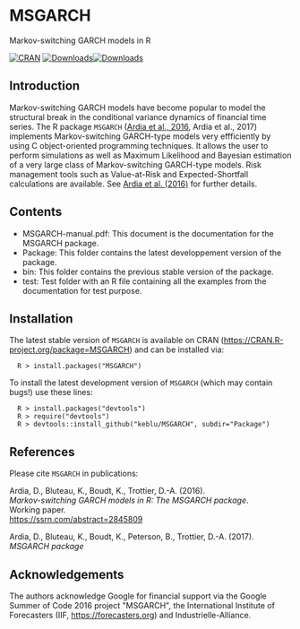 # MSGARCH
Markov-switching GARCH models in R

[![CRAN](http://www.r-pkg.org/badges/version/MSGARCH)](https://cran.r-project.org/package=MSGARCH) [![Downloads](http://cranlogs.r-pkg.org/badges/MSGARCH?color=brightgreen)](http://www.r-pkg.org/pkg/MSGARCH)[![Downloads](http://cranlogs.r-pkg.org/badges/grand-total/MSGARCH?color=brightgreen)](http://www.r-pkg.org/pkg/MSGARCH)

## Introduction
Markov-switching GARCH models have become popular to model the structural break in the conditional variance dynamics of financial time series. The R package `MSGARCH` ([Ardia et al., 2016](https://ssrn.com/abstract=2845809), Ardia et al., 2017) implements Markov-switching GARCH-type models very effficiently by using C object-oriented programming techniques. It allows the user to perform simulations as well as Maximum Likelihood and Bayesian estimation of a very large class of Markov-switching GARCH-type models. Risk management tools such as Value-at-Risk and Expected-Shortfall calculations are available. See [Ardia et al. (2016)](https://ssrn.com/abstract=2845809) for further details.

## Contents
* MSGARCH-manual.pdf: This document is the documentation for the MSGARCH package.
* Package: This folder contains the latest developpement version of the package.
* bin: This folder contains the previous stable version of the package.
* test: Test folder with an R file containing all the examples from the documentation for test purpose.

## Installation

The latest stable version of `MSGARCH` is available on CRAN (https://CRAN.R-project.org/package=MSGARCH) and can be installed via:

      R > install.packages("MSGARCH")
  
To install the latest development  version of `MSGARCH` (which may contain bugs!) use these lines:

      R > install.packages("devtools")
      R > require("devtools")
      R > devtools::install_github("keblu/MSGARCH", subdir="Package")

## References

Please cite `MSGARCH` in publications:

Ardia, D., Bluteau, K., Boudt, K., Trottier, D.-A. (2016).  
_Markov-switching GARCH models in R: The MSGARCH package_.  
Working paper.  
https://ssrn.com/abstract=2845809

Ardia, D., Bluteau, K., Boudt, K., Peterson, B., Trottier, D.-A. (2017).    
_MSGARCH package_  

## Acknowledgements

The authors acknowledge Google for financial support via the Google Summer of Code 2016
project "MSGARCH", the International Institute of Forecasters (IIF, https://forecasters.org) and Industrielle-Alliance.